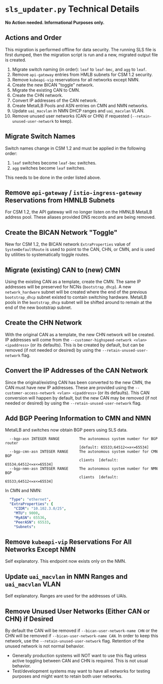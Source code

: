 # `sls_updater.py` Technical Details

**No Action needed.  Informational Purposes only.**

## Actions and Order

This migration is performed offline for data security. The running SLS file is first dumped, then the
migration script is run and a new, migrated output file is created.

1. Migrate switch naming (in order): `leaf` to `leaf-bmc`, and `agg` to `leaf`.
1. Remove `api-gateway` entries from HMLB subnets for CSM 1.2 security.
1. Remove `kubeapi-vip` reservations for all networks except NMN.
1. Create the new BICAN "toggle" network.
1. Migrate the existing CAN to CMN.
1. Create the CHN network.
1. Convert IP addresses of the CAN network.
1. Create MetalLB Pools and ASN entries on CMN and NMN networks.
1. Update `uai_macvlan` in NMN DHCP ranges and `uai_macvlan` VLAN.
1. Remove unused user networks (CAN or CHN) if requested (`--retain-unused-user-network` to keep).

## Migrate Switch Names

Switch names change in CSM 1.2 and must be applied in the following order:

1. `leaf` switches become `leaf-bmc` switches.
1. `agg` switches become `leaf` switches.

This needs to be done in the order listed above.

## Remove `api-gateway` / `istio-ingress-gateway` Reservations from HMNLB Subnets

For CSM 1.2, the API gateway will no longer listen on the HMNLB MetalLB address pool.
These aliases provided DNS records and are being removed.

## Create the BICAN Network "Toggle"

New for CSM 1.2, the BICAN network `ExtraProperties` value of `SystemDefaultRoute` is used
to point to the CAN, CHN, or CMN, and is used by utilities to systematically toggle routes.

## Migrate (existing) CAN to (new) CMN

Using the existing CAN as a template, create the CMN.  The same IP addresses will be preserved for
NCNs (`bootstrap_dhcp`).  A new `network_hardware` subnet will be created where the end of the previous
`bootstrap_dhcp` subnet existed to contain switching hardware. MetalLB pools in the `bootstrap_dhcp`
subnet will be shifted around to remain at the end of the new bootstrap subnet.

## Create the CHN Network

With the original CAN as a template, the new CHN network will be created. IP addresses will come from the
`--customer-highspeed-network <vlan> <ipaddress>` (or its defaults). This is be created by default, but
can be removed (if not needed or desired) by using the `--retain-unused-user-network` flag.

## Convert the IP Addresses of the CAN Network

Since the original/existing CAN has been converted to the new CMN, the CAN must have new IP addresses.
These are provided using the `--customer-access-network <vlan> <ipaddress>` (or its defaults). This CAN
conversion will happen by default, but the new CAN may be removed (if not needed or desired) by using the
`--retain-unused-user-network` flag.

## Add BGP Peering Information to CMN and NMN

MetalLB and switches now obtain BGP peers using SLS data.

```text
  --bgp-asn INTEGER RANGE         The autonomous system number for BGP router
                                  [default: 65533;64512<=x<=65534]
  --bgp-cmn-asn INTEGER RANGE     The autonomous system number for CMN BGP
                                  clients  [default: 65534;64512<=x<=65534]
  --bgp-nmn-asn INTEGER RANGE     The autonomous system number for NMN BGP
                                  clients  [default: 65533;64512<=x<=65534]
```

In CMN and NMN:

```yaml
  "Type": "ethernet",
  "ExtraProperties": {
    "CIDR": "10.102.3.0/25",
    "MTU": 9000,
    "MyASN": 65536,
    "PeerASN": 65533,
    "Subnets": 
```

## Remove `kubeapi-vip` Reservations For All Networks Except NMN

Self explanatory. This endpoint now exists only on the NMN.

## Update `uai_macvlan` in NMN Ranges and `uai_macvlan` VLAN

Self explanatory. Ranges are used for the addresses of UAIs.

## Remove Unused User Networks (Either CAN or CHN) if Desired

By default the CAN will be removed if `--bican-user-network-name CHN` or the CHN will be removed if
`--bican-user-network-name CAN`. In order to keep this network, use the `--retain-unused-user-network` flag.
Retention of the unused network is not normal behavior.

* Generally production systems will NOT want to use this flag unless active toggling between CAN and CHN is required. This is not usual behavior.
* Test/development systems may want to have all networks for testing purposes and might want to retain both user networks.
